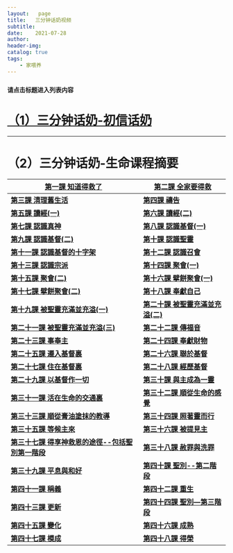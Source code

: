 ```yaml
---
layout:   page
title:   三分钟话奶视频
subtitle:  
date:    2021-07-28
author:   
header-img: 
catalog: true
tags:
    - 家喂养
---
```


### `请点击标题进入列表内容`

# [（1）三分钟话奶-初信话奶](https://www.notion.so/7aac7a3406154e008dbaa0f98f7a3192)

---

# （2）三分钟话奶-生命课程摘要

| [**第一課 知道得救了**](notion://www.notion.so/1-e638f5e902a649f6af017644ae286005) | [**第二課 全家要得救**](notion://www.notion.so/2-10854d47a2bb40bf97d444ef60fafd70) |
| ------------------------------------------------------------ | ------------------------------------------------------------ |
| [**第三課 清理舊生活**](notion://www.notion.so/3-a796aad16dbc4fcdbf53395603c0c6c6) | [**第四課 禱告**](notion://www.notion.so/4-5cf2041a72dc4040ad9d026d1ff6f55d) |
| [**第五課 讀經(一)**](notion://www.notion.so/5-ce3964863ef94e5cb96887458399bded) | [**第六課 讀經(二)**](notion://www.notion.so/6-f782c22fdc78497bafd1678e339b6b23) |
| [**第七課 認識真神**](notion://www.notion.so/7-dc3535b88af64d5fb36cbff89b1afb90) | [**第八課 認識基督(一)**](notion://www.notion.so/8-7cf642f7a2a54d9c84f5d9f4f1706ac8) |
| [**第九課 認識基督(二)**](notion://www.notion.so/9-7690ef729d3a4e44ab9eada1d771f5c9) | [**第十課 認識聖靈**](notion://www.notion.so/10-41038903f32d462484beea0e825d259d) |
| [**第十一課 認識基督的十字架**](notion://www.notion.so/11-157355e62b2a4f4e982d0e0eeb362c62) | [**第十二課 認識召會**](notion://www.notion.so/12-b0c3aaba6c5f4bd68679046f31ccbecd) |
| [**第十三課 認識宗派**](notion://www.notion.so/13-cda2f5c9ab2e48e585cce7a6f6a98321) | [**第十四課 聚會(一)**](notion://www.notion.so/14-7ae72982507945d287147bcff0efed4f) |
| [**第十五課 聚會(二)**](notion://www.notion.so/15-7e65ebf2c5cc494c923f7c384d48086f) | [**第十六課 擘餅聚會(一)**](notion://www.notion.so/16-5c7c3ae07b4c49ee818be5a25429c01b) |
| [**第十七課 擘餅聚會(二)**](notion://www.notion.so/17-9bcaa35a3ce7473cacc072c3b31ef97d) | [**第十八課 奉獻自己**](notion://www.notion.so/18-5f2354b6a6dd46bfa30ef6bf3bfb420f) |
| [**第十九課 被聖靈充滿並充溢(一)**](notion://www.notion.so/19-f27b7dfc3e7346bcb6f88ab803fdddf7) | [**第二十課 被聖靈充滿並充溢(二)**](notion://www.notion.so/20-340197228e3c4af185f9dd514a24f142) |
| [**第二十一課 被聖靈充滿並充溢(三)**](notion://www.notion.so/21-ca5da417c1ae4b6d91af976871cc919b) | [**第二十二課 傳福音**](notion://www.notion.so/22-243facef19f34b00a78a55e8cda28303) |
| [**第二十三課 事奉主**](notion://www.notion.so/23-4012d8a2f03f43fb89a1afc76ce95a4d) | [**第二十四課 奉獻財物**](notion://www.notion.so/24-db0cebf72d18470a84b3b467ffd39fff) |
| [**第二十五課 遷入基督裏**](notion://www.notion.so/25-756b321ea9754d8db223ac7518e587c1) | [**第二十六課 聯於基督**](notion://www.notion.so/26-bf464e5ff2124bed8927381462410407) |
| [**第二十七課 住在基督裏**](notion://www.notion.so/27-db995ef4ba054c1686e262ac854a1954) | [**第二十八課 經歷基督**](notion://www.notion.so/28-9d9fca152d4e4893825cb3df35fac22e) |
| [**第二十九課 以基督作一切**](notion://www.notion.so/29-484293bdaa6b4935b6e02faebb67319b) | [**第三十課 與主成為一靈**](notion://www.notion.so/30-c8e144668856420e8dfaea9b5abeeefd) |
| [**第三十一課 活在生命的交通裏**](notion://www.notion.so/31-2090f3437f0d484b9c048aefc273f03f) | [**第三十二課 順從生命的感覺**](notion://www.notion.so/32-90fc735c2393436eb864c485aab3892a) |
| [**第三十三課 順從膏油塗抹的教導**](notion://www.notion.so/33-3b3c7ec19ee64486854768a521cdb758) | [**第三十四課 照著靈而行**](notion://www.notion.so/34-2fc700f70b23416699ead3ec58934a02) |
| [**第三十五課 等候主來**](notion://www.notion.so/35-9c28e3227177483090e36275db4ac2b4) | [**第三十六課 被提見主**](notion://www.notion.so/36-09c39aaf8ca44e459bd6f735f6bc009a) |
| [**第三十七課 得享神救恩的途徑--包括聖別第一階段**](notion://www.notion.so/37-752de11dc92b418c976ecc2c71dff496) | [**第三十八課 赦罪與洗罪**](notion://www.notion.so/38-393ef638c78e40b78e30691313340f14) |
| [**第三十九課 平息與和好**](notion://www.notion.so/39-95e2e2e4c4a342ef8964e9d67aca4f52) | [**第四十課 聖別--第二階段**](notion://www.notion.so/40-d651409d0c2c4891a11ca608c3ecf57f) |
| [**第四十一課 稱義**](notion://www.notion.so/41-5220836b34374b2380728b90a0302edf) | [**第四十二課 重生**](notion://www.notion.so/42-cf653b7cea134ff3a9ee6281e9e0bc26) |
| [**第四十三課 更新**](notion://www.notion.so/43-ffc74114515a4c38b9385bd75406bdc3) | [**第四十四課 聖別—第三階段**](notion://www.notion.so/44-5ee7500c036e4fdd9ca36596e87896a7) |
| [**第四十五課 變化**](notion://www.notion.so/45-00cbe5e11aaf4455ae87af0c263060ff) | [**第四十六課 成熟**](notion://www.notion.so/46-7a04da02d52d435183971cbc1316fc42) |
| [**第四十七課 模成**](notion://www.notion.so/47-fedff10b25604065b68f3dced973c05f) | [**第四十八課 得榮**](notion://www.notion.so/48-6e3749f3576d4d1b8db588c3ded92b61) |

